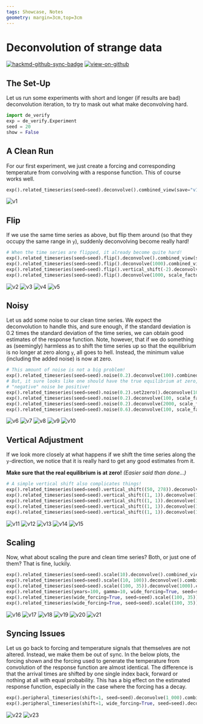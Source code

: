 ```yaml
---
tags: Showcase, Notes
geometry: margin=3cm,top=3cm
---
```


# Deconvolution of strange data

[![hackmd-github-sync-badge](https://hackmd.io/j4L-EIhRQqGdl5KmiIZ-_w/badge)](https://hackmd.io/@engeir/SyMdeKsfi)
[![view-on-github](https://img.shields.io/badge/View%20on-GitHub-yellowgreen)](https://github.com/engeir/hack-md-notes/blob/main/de-verify.md)

## The Set-Up

Let us run some experiments with short and longer (if results are bad) deconvolution
iteration, to try to mask out what make deconvolving hard.

```python
import de_verify
exp = de_verify.Experiment
seed = 20
show = False
```

## A Clean Run

For our first experiment, we just create a forcing and corresponding temperature from
convolving with a response function. This of course works well.

```python
exp().related_timeseries(seed=seed).deconvolve().combined_view(save="v1", show=show)  # This one is easy!
```

![v1](https://github.com/engeir/hack-md-notes/raw/main/assets/pic/de-verify/v1.png)

## Flip

If we use the same time series as above, but flip them around (so that they occupy the
same range in `y`), suddenly deconvolving become really hard!

```python
# When the time series are flipped, it already become quite hard!
exp().related_timeseries(seed=seed).flip().deconvolve().combined_view(save="v2", show=show)
exp().related_timeseries(seed=seed).flip().deconvolve(1000).combined_view(save="v3", show=show)
exp().related_timeseries(seed=seed).flip().vertical_shift(-2).deconvolve(1000).combined_view(save="v4", show=show)
exp().related_timeseries(seed=seed).flip().deconvolve(1000, scale_factor=10).combined_view(save="v5", show=show)
```

![v2](https://github.com/engeir/hack-md-notes/raw/main/assets/pic/de-verify/v2.png)
![v3](https://github.com/engeir/hack-md-notes/raw/main/assets/pic/de-verify/v3.png)
![v4](https://github.com/engeir/hack-md-notes/raw/main/assets/pic/de-verify/v4.png)
![v5](https://github.com/engeir/hack-md-notes/raw/main/assets/pic/de-verify/v5.png)

## Noisy

Let us add some noise to our clean time series. We expect the deconvolution to handle
this, and sure enough, if the standard deviation is 0.2 times the standard deviation of
the time series, we can obtain good estimates of the response function. Note, however,
that if we do something as (seemingly) harmless as to shift the time series up so that
the equilibrium is no longer at zero along `y`, all goes to hell. Instead, the minimum
value (including the added noise) is now at zero.

```python
# This amount of noise is not a big problem!
exp().related_timeseries(seed=seed).noise(0.2).deconvolve(100).combined_view(save="v6", show=show)
# But, it sure looks like one should have the true equilibrium at zero, and not let the
# "negative" noise be positive!
exp().related_timeseries(seed=seed).noise(0.2).set2zero().deconvolve(100).combined_view(save="v7", show=show)
exp().related_timeseries(seed=seed).noise(0.2).deconvolve(100, scale_factor=10).combined_view(save="v8", show=show)
exp().related_timeseries(seed=seed).noise(0.2).deconvolve(2000, scale_factor=10).combined_view(save="v9", show=show)
exp().related_timeseries(seed=seed).noise(0.6).deconvolve(100, scale_factor=10).combined_view(save="v10", show=show)
```

![v6](https://github.com/engeir/hack-md-notes/raw/main/assets/pic/de-verify/v6.png)
![v7](https://github.com/engeir/hack-md-notes/raw/main/assets/pic/de-verify/v7.png)
![v8](https://github.com/engeir/hack-md-notes/raw/main/assets/pic/de-verify/v8.png)
![v9](https://github.com/engeir/hack-md-notes/raw/main/assets/pic/de-verify/v9.png)
![v10](https://github.com/engeir/hack-md-notes/raw/main/assets/pic/de-verify/v10.png)

## Vertical Adjustment

If we look more closely at what happens if we shift the time series along the
`y`-direction, we notice that it is really hard to get any good estimates from it.

**Make sure that the real equilibrium is at zero!** _(Easier said than done…)_

```python
# A simple vertical shift also complicates things!
exp().related_timeseries(seed=seed).vertical_shift((50, 278)).deconvolve(100).combined_view(save="v11", show=show)
exp().related_timeseries(seed=seed).vertical_shift((1, 1)).deconvolve(100).combined_view(save="v12", show=show)
exp().related_timeseries(seed=seed).vertical_shift((1, 1)).deconvolve(1000).combined_view(save="v13", show=show)
exp().related_timeseries(seed=seed).vertical_shift((1, 1)).deconvolve(1000, scale_factor=10).combined_view(save="v14", show=show)
exp().related_timeseries(seed=seed).vertical_shift((1, 1)).deconvolve(1000, cutoff=10).combined_view(save="v15", show=show)
```

![v11](https://github.com/engeir/hack-md-notes/raw/main/assets/pic/de-verify/v11.png)
![v12](https://github.com/engeir/hack-md-notes/raw/main/assets/pic/de-verify/v12.png)
![v13](https://github.com/engeir/hack-md-notes/raw/main/assets/pic/de-verify/v13.png)
![v14](https://github.com/engeir/hack-md-notes/raw/main/assets/pic/de-verify/v14.png)
![v15](https://github.com/engeir/hack-md-notes/raw/main/assets/pic/de-verify/v15.png)

## Scaling

Now, what about scaling the pure and clean time series? Both, or just one of them? That
is fine, luckily.

```python
exp().related_timeseries(seed=seed).scale(10).deconvolve().combined_view(save="v16", show=show)
exp().related_timeseries(seed=seed).scale((10, 100)).deconvolve().combined_view(save="v17", show=show)
exp().related_timeseries(seed=seed).scale((100, 35)).deconvolve(1000).combined_view(save="v18", show=show)
exp().related_timeseries(years=100, gamma=10, wide_forcing=True, seed=seed).scale((100, 35)).deconvolve(1000).combined_view(save="v19", show=show)
exp().related_timeseries(wide_forcing=True, seed=seed).scale((100, 35)).vertical_shift((1, 0)).deconvolve(1000).combined_view(save="v20", show=show)
exp().related_timeseries(wide_forcing=True, seed=seed).scale((100, 35)).vertical_shift((1, 1)).deconvolve(1000).combined_view(save="v21", show=show)
```

![v16](https://github.com/engeir/hack-md-notes/raw/main/assets/pic/de-verify/v16.png)
![v17](https://github.com/engeir/hack-md-notes/raw/main/assets/pic/de-verify/v17.png)
![v18](https://github.com/engeir/hack-md-notes/raw/main/assets/pic/de-verify/v18.png)
![v19](https://github.com/engeir/hack-md-notes/raw/main/assets/pic/de-verify/v19.png)
![v20](https://github.com/engeir/hack-md-notes/raw/main/assets/pic/de-verify/v20.png)
![v21](https://github.com/engeir/hack-md-notes/raw/main/assets/pic/de-verify/v21.png)

## Syncing Issues

Let us go back to forcing and temperature signals that themselves are not altered.
Instead, we make them be out of sync. In the below plots, the forcing shown and the
forcing used to generate the temperature from convolution of the response function are
almost identical. The difference is that the arrival times are shifted by one single
index back, forward or nothing at all with equal probability. This has a big effect on
the estimated response function, especially in the case where the forcing has a decay.

```python
exp().peripheral_timeseries(shift=1, seed=seed).deconvolve(1_000).combined_view(save="v22", show=show)
exp().peripheral_timeseries(shift=1, wide_forcing=True, seed=seed).deconvolve(1_000).combined_view(save="v23", show=show)
```

![v22](https://github.com/engeir/hack-md-notes/raw/main/assets/pic/de-verify/v22.png)
![v23](https://github.com/engeir/hack-md-notes/raw/main/assets/pic/de-verify/v23.png)
